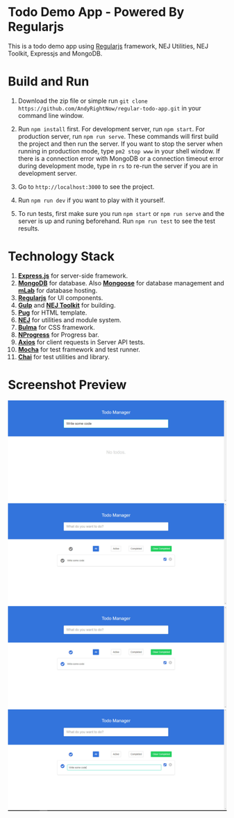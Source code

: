# Todo Demo App - Powered By Regularjs

This is a todo demo app using [Regularjs](http://regularjs.github.io/) framework, NEJ Utilities, NEJ Toolkit, Expressjs and MongoDB.

# Build and Run

1. Download the zip file or simple run ```git clone https://github.com/AndyRightNow/regular-todo-app.git``` in your command line window.

2. Run ```npm install``` first. For development server, run ```npm start```. For production server, run ```npm run serve```. These commands will first build the project and then run the server. If you want to stop the server when running in production mode, type ```pm2 stop www``` in your shell window. If there is a connection error with MongoDB or a connection timeout error during development mode, type in ```rs``` to re-run the server if you are in development server.

3. Go to ```http://localhost:3000``` to see the project.

4. Run ```npm run dev``` if you want to play with it yourself.

5. To run tests, first make sure you run ```npm start``` or ```npm run serve``` and the server is up and runing beforehand. Run ```npm run test``` to see the test results.

# Technology Stack

1. [**Express.js**](http://expressjs.com/) for server-side framework.
2. [**MongoDB**](https://www.mongodb.com) for database. Also [**Mongoose**](mongoosejs.com/) for database management and [**mLab**](https://mlab.com) for database hosting.
3. [**Regularjs**](http://regularjs.github.io/) for UI components.
4. [**Gulp**](http://gulpjs.com/) and [**NEJ Toolkit**](https://github.com/genify/toolkit2) for building.
5. [**Pug**](https://pugjs.org/) for HTML template.
7. [**NEJ**](https://github.com/genify/nej) for utilities and module system.
8. [**Bulma**](http://bulma.io/) for CSS framework.
9. [**NProgress**](http://ricostacruz.com/nprogress/) for Progress bar.
10. [**Axios**](https://github.com/mzabriskie/axios) for client requests in Server API tests.
11. [**Mocha**](https://mochajs.org/) for test framework and test runner.
12. [**Chai**](http://chaijs.com/) for test utilities and library.

# Screenshot Preview

![Preview 1](./preview1.jpg "Screenshot Preview 1")
![Preview 2](./preview2.jpg "Screenshot Preview 2")
![Preview 3](./preview3.jpg "Screenshot Preview 3")
![Preview 4](./preview4.jpg "Screenshot Preview 4")